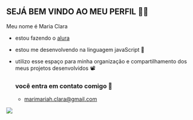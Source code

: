 




## SEJÁ BEM VINDO AO MEU PERFIL 💙⚓

Meu nome é Maria Clara

- estou fazendo o [alura](https://www.alura.com.br)
- estou me desenvolvendo na linguagem javaScript 📓
- utilizo esse espaço para minha organização e compartilhamento dos meus projetos desenvolvidos 📽️

  ### você entra em contato comigo 📧
  - marimariah.clara@gmail.com
    
![](https://media.tenor.com/3XVB5UEm-poAAAAM/dove-cameron-dove-cameron-mal.gif) 
